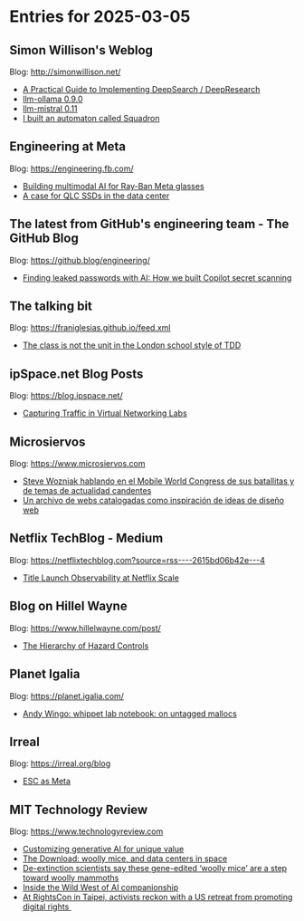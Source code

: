 # Entries for 2025-03-05
## Simon Willison's Weblog 
Blog: http://simonwillison.net/ 

- [A Practical Guide to Implementing DeepSearch / DeepResearch](https://simonwillison.net/2025/Mar/4/deepsearch-deepresearch/#atom-everything)
- [llm-ollama 0.9.0](https://simonwillison.net/2025/Mar/4/llm-ollama-090/#atom-everything)
- [llm-mistral 0.11](https://simonwillison.net/2025/Mar/4/llm-mistral-011/#atom-everything)
- [I built an automaton called Squadron](https://simonwillison.net/2025/Mar/4/squadron/#atom-everything)
## Engineering at Meta 
Blog: https://engineering.fb.com/ 

- [Building multimodal AI for Ray-Ban Meta glasses](https://engineering.fb.com/2025/03/04/virtual-reality/building-multimodal-ai-for-ray-ban-meta-glasses/)
- [A case for QLC SSDs in the data center](https://engineering.fb.com/2025/03/04/data-center-engineering/a-case-for-qlc-ssds-in-the-data-center/)
## The latest from GitHub's engineering team - The GitHub Blog 
Blog: https://github.blog/engineering/ 

- [Finding leaked passwords with AI: How we built Copilot secret scanning](https://github.blog/engineering/platform-security/finding-leaked-passwords-with-ai-how-we-built-copilot-secret-scanning/)
## The talking bit 
Blog: https://franiglesias.github.io/feed.xml 

- [The class is not the unit in the London school style of TDD](https://franiglesias.github.io/class-is-not-the-unit/)
## ipSpace.net Blog Posts 
Blog: https://blog.ipspace.net/ 

- [Capturing Traffic in Virtual Networking Labs](https://blog.ipspace.net/2025/03/virtual-labs-traffic-capture/?utm_source=atom_feed)
## Microsiervos 
Blog: https://www.microsiervos.com 

- [Steve Wozniak hablando en el Mobile World Congress de sus batallitas y de temas de actualidad candentes](https://www.microsiervos.com/archivo/hackers/steve-wozniak-mobile-world-congress-actualidad-candentes.html)
- [Un archivo de webs catalogadas como inspiración de ideas de diseño web](https://www.microsiervos.com/archivo/arte-y-diseno/archivo-webs-catalogadas-inspiracion-ideas-diseno-web.html)
## Netflix TechBlog - Medium 
Blog: https://netflixtechblog.com?source=rss----2615bd06b42e---4 

- [Title Launch Observability at Netflix Scale](https://netflixtechblog.com/title-launch-observability-at-netflix-scale-8efe69ebd653?source=rss----2615bd06b42e---4)
## Blog on Hillel Wayne 
Blog: https://www.hillelwayne.com/post/ 

- [The Hierarchy of Hazard Controls](https://www.hillelwayne.com/post/hoc/)
## Planet Igalia 
Blog: https://planet.igalia.com/ 

- [Andy Wingo: whippet lab notebook: on untagged mallocs](https://wingolog.org/archives/2025/03/04/whippet-lab-notebook-on-untagged-mallocs)
## Irreal 
Blog: https://irreal.org/blog 

- [ESC as Meta](https://irreal.org/blog/?p=12824)
## MIT Technology Review 
Blog: https://www.technologyreview.com 

- [Customizing generative AI for unique value](https://www.technologyreview.com/2025/03/04/1112197/customizing-generative-ai-for-unique-value/)
- [The Download: woolly mice, and data centers in space](https://www.technologyreview.com/2025/03/04/1112800/the-download-woolly-mice-and-data-centers-in-space/)
- [De-extinction scientists say these gene-edited ‘woolly mice’ are a step toward woolly mammoths](https://www.technologyreview.com/2025/03/04/1112796/gene-edited-woolly-mice-step-towards-woolly-mammoths/)
- [Inside the Wild West of AI companionship](https://www.technologyreview.com/2025/03/04/1112768/inside-the-wild-west-of-ai-companionship/)
- [At RightsCon in Taipei, activists reckon with a US retreat from promoting digital rights ](https://www.technologyreview.com/2025/03/04/1112773/at-rightscon-in-taipei-activists-reckon-with-a-us-retreat-from-promoting-digital-rights/)